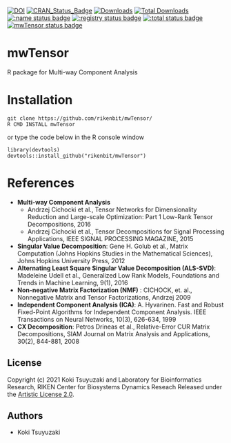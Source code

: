 [![DOI](https://zenodo.org/badge/381632949.svg)](https://zenodo.org/badge/latestdoi/381632949)
[![CRAN_Status_Badge](http://www.r-pkg.org/badges/version/mwTensor)](
https://cran.r-project.org/package=mwTensor)
[![Downloads](https://cranlogs.r-pkg.org/badges/mwTensor)](https://CRAN.R-project.org/package=mwTensor)
[![Total Downloads](https://cranlogs.r-pkg.org/badges/grand-total/mwTensor?color=orange)](https://CRAN.R-project.org/package=mwTensor)
[![:name status badge](https://rikenbit.r-universe.dev/badges/:name)](https://rikenbit.r-universe.dev)
[![:registry status badge](https://rikenbit.r-universe.dev/badges/:registry)](https://rikenbit.r-universe.dev)
[![:total status badge](https://rikenbit.r-universe.dev/badges/:total)](https://rikenbit.r-universe.dev)
[![mwTensor status badge](https://rikenbit.r-universe.dev/badges/mwTensor)](https://rikenbit.r-universe.dev)

# mwTensor
R package for Multi-way Component Analysis

Installation
======
~~~~
git clone https://github.com/rikenbit/mwTensor/
R CMD INSTALL mwTensor
~~~~

or type the code below in the R console window

~~~~
library(devtools)
devtools::install_github("rikenbit/mwTensor")
~~~~

References
======
- **Multi-way Component Analysis**
  - Andrzej Cichocki et al., Tensor Networks for Dimensionality Reduction and Large-scale Optimization: Part 1 Low-Rank Tensor Decompositions, 2016
  - Andrzej Cichocki et al., Tensor Decompositions for Signal Processing Applications, IEEE SIGNAL PROCESSING MAGAZINE, 2015
- **Singular Value Decomposition**: Gene H. Golub et al., Matrix Computation (Johns Hopkins Studies in the Mathematical Sciences), Johns Hopkins University Press, 2012
- **Alternating Least Square Singular Value Decomposition (ALS-SVD)**: Madeleine Udell et al., Generalized Low Rank Models, Foundations and Trends in Machine Learning, 9(1), 2016
- **Non-negative Matrix Factorization (NMF)** : CICHOCK, et. al., Nonnegative Matrix and Tensor Factorizations, Andrzej 2009
- **Independent Component Analysis (ICA)**: A. Hyvarinen. Fast and Robust Fixed-Point Algorithms for Independent Component Analysis. IEEE Transactions on Neural Networks, 10(3), 626-634, 1999
- **CX Decomposition**: Petros Drineas et al., Relative-Error CUR Matrix Decompositions, SIAM Journal on Matrix Analysis and Applications, 30(2), 844-881, 2008

## License
Copyright (c) 2021 Koki Tsuyuzaki and Laboratory for Bioinformatics Research, RIKEN Center for Biosystems Dynamics Reseach
Released under the [Artistic License 2.0](https://www.perlfoundation.org/artistic-license-20.html).

## Authors
- Koki Tsuyuzaki
